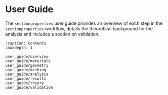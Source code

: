 # User Guide

The ``sectionproperties`` user guide provides an overview of each step in the
``sectionproperties`` workflow, details the theoretical background for the analysis and
includes a section on validation.

```{toctree}
:caption: Contents
:maxdepth: 1

user_guide/overview
user_guide/materials
user_guide/geometry
user_guide/meshing
user_guide/analysis
user_guide/results
user_guide/theory
user_guide/validation
```
